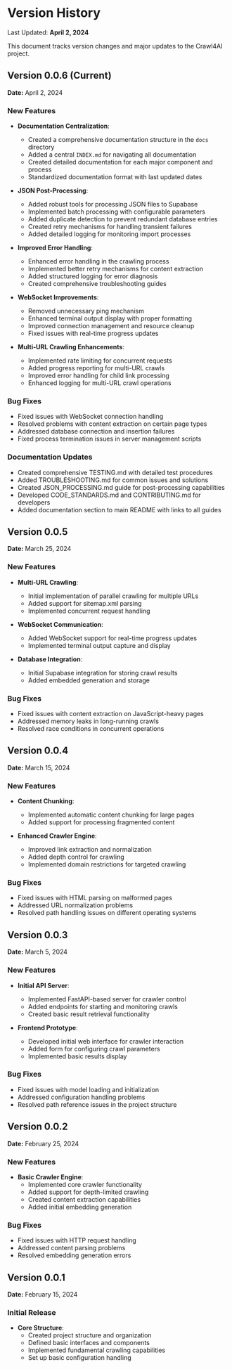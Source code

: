 # Version History

Last Updated: **April 2, 2024**

This document tracks version changes and major updates to the Crawl4AI project.

## Version 0.0.6 (Current)

**Date:** April 2, 2024

### New Features

- **Documentation Centralization**:
  - Created a comprehensive documentation structure in the `docs` directory
  - Added a central `INDEX.md` for navigating all documentation
  - Created detailed documentation for each major component and process
  - Standardized documentation format with last updated dates

- **JSON Post-Processing**:
  - Added robust tools for processing JSON files to Supabase
  - Implemented batch processing with configurable parameters
  - Added duplicate detection to prevent redundant database entries
  - Created retry mechanisms for handling transient failures
  - Added detailed logging for monitoring import processes

- **Improved Error Handling**:
  - Enhanced error handling in the crawling process
  - Implemented better retry mechanisms for content extraction
  - Added structured logging for error diagnosis
  - Created comprehensive troubleshooting guides

- **WebSocket Improvements**:
  - Removed unnecessary ping mechanism
  - Enhanced terminal output display with proper formatting
  - Improved connection management and resource cleanup
  - Fixed issues with real-time progress updates

- **Multi-URL Crawling Enhancements**:
  - Implemented rate limiting for concurrent requests
  - Added progress reporting for multi-URL crawls
  - Improved error handling for child link processing
  - Enhanced logging for multi-URL crawl operations

### Bug Fixes

- Fixed issues with WebSocket connection handling
- Resolved problems with content extraction on certain page types
- Addressed database connection and insertion failures
- Fixed process termination issues in server management scripts

### Documentation Updates

- Created comprehensive TESTING.md with detailed test procedures
- Added TROUBLESHOOTING.md for common issues and solutions
- Created JSON_PROCESSING.md guide for post-processing capabilities
- Developed CODE_STANDARDS.md and CONTRIBUTING.md for developers
- Added documentation section to main README with links to all guides

## Version 0.0.5

**Date:** March 25, 2024

### New Features

- **Multi-URL Crawling**:
  - Initial implementation of parallel crawling for multiple URLs
  - Added support for sitemap.xml parsing
  - Implemented concurrent request handling

- **WebSocket Communication**:
  - Added WebSocket support for real-time progress updates
  - Implemented terminal output capture and display

- **Database Integration**:
  - Initial Supabase integration for storing crawl results
  - Added embedded generation and storage

### Bug Fixes

- Fixed issues with content extraction on JavaScript-heavy pages
- Addressed memory leaks in long-running crawls
- Resolved race conditions in concurrent operations

## Version 0.0.4

**Date:** March 15, 2024

### New Features

- **Content Chunking**:
  - Implemented automatic content chunking for large pages
  - Added support for processing fragmented content

- **Enhanced Crawler Engine**:
  - Improved link extraction and normalization
  - Added depth control for crawling
  - Implemented domain restrictions for targeted crawling

### Bug Fixes

- Fixed issues with HTML parsing on malformed pages
- Addressed URL normalization problems
- Resolved path handling issues on different operating systems

## Version 0.0.3

**Date:** March 5, 2024

### New Features

- **Initial API Server**:
  - Implemented FastAPI-based server for crawler control
  - Added endpoints for starting and monitoring crawls
  - Created basic result retrieval functionality

- **Frontend Prototype**:
  - Developed initial web interface for crawler interaction
  - Added form for configuring crawl parameters
  - Implemented basic results display

### Bug Fixes

- Fixed issues with model loading and initialization
- Addressed configuration handling problems
- Resolved path reference issues in the project structure

## Version 0.0.2

**Date:** February 25, 2024

### New Features

- **Basic Crawler Engine**:
  - Implemented core crawler functionality
  - Added support for depth-limited crawling
  - Created content extraction capabilities
  - Added initial embedding generation

### Bug Fixes

- Fixed issues with HTTP request handling
- Addressed content parsing problems
- Resolved embedding generation errors

## Version 0.0.1

**Date:** February 15, 2024

### Initial Release

- **Core Structure**:
  - Created project structure and organization
  - Defined basic interfaces and components
  - Implemented fundamental crawling capabilities
  - Set up basic configuration handling 